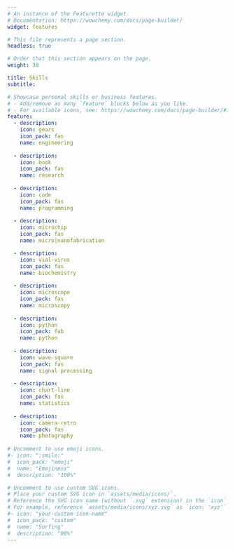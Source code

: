 ```yaml
---
# An instance of the Featurette widget.
# Documentation: https://wowchemy.com/docs/page-builder/
widget: features

# This file represents a page section.
headless: true

# Order that this section appears on the page.
weight: 30

title: Skills
subtitle:

# Showcase personal skills or business features.
# - Add/remove as many `feature` blocks below as you like.
# - For available icons, see: https://wowchemy.com/docs/page-builder/#icons
feature:
  - description: 
    icon: gears
    icon_pack: fas
    name: engineering
    
  - description: 
    icon: book
    icon_pack: fas
    name: research
    
  - description: 
    icon: code
    icon_pack: fas
    name: programming
    
  - description: 
    icon: microchip
    icon_pack: fas
    name: micro|nanofabrication

  - description: 
    icon: vial-virus
    icon_pack: fas
    name: biochemistry
    
  - description: 
    icon: microscope
    icon_pack: fas
    name: microscopy
    
  - description: 
    icon: python
    icon_pack: fab
    name: python
    
  - description: 
    icon: wave-square
    icon_pack: fas
    name: signal processing
    
  - description: 
    icon: chart-line
    icon_pack: fas
    name: statistics
    
  - description: 
    icon: camera-retro
    icon_pack: fas
    name: photography
    
# Uncomment to use emoji icons.
#- icon: ":smile:"
#  icon_pack: "emoji"
#  name: "Emojiness"
#  description: "100%"

# Uncomment to use custom SVG icons.
# Place your custom SVG icon in `assets/media/icons/`.
# Reference the SVG icon name (without `.svg` extension) in the `icon` field.
# For example, reference `assets/media/icons/xyz.svg` as `icon: 'xyz'`
#- icon: "your-custom-icon-name"
#  icon_pack: "custom"
#  name: "Surfing"
#  description: "90%"
---
```

